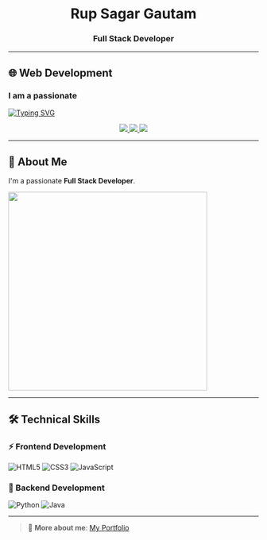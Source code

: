 <h1 align="center">Rup Sagar Gautam</h1>
<h3 align="center">Full Stack Developer</h3>

---
## 🌐 Web Development
### I am a passionate
[![Typing SVG](https://readme-typing-svg.demolab.com?font=Fira+Code&pause=1000&width=435&lines=UI%2FUX+Developer;Web+Developer;Graphics+Designer;Photographer;Production+Manager)](https://git.io/typing-svg)

<p align="center">
  <a href="https://www.linkedin.com/in/rup-sagar-gautam">
    <img src="https://img.shields.io/badge/LinkedIn-blue?logo=linkedin"/>
  </a>
  
  <a href="rupsagargautam@gmail.com">
    <img src="https://img.shields.io/badge/Email-D14836?logo=gmail&logoColor=white" />
  </a>
  
  <a href="https://github.com/RupSagarGautam">
    <img src="https://img.shields.io/badge/GitHub-100000?logo=github" />
  </a>
  
</p>

---

## 👋 About Me

I'm a passionate **Full Stack Developer**.

<img src="https://cdn.dribbble.com/users/1059583/screenshots/4171367/coding-freak.gif" width="400"/>

---

## 🛠 Technical Skills

### ⚡ Frontend Development
![HTML5](https://camo.githubusercontent.com/295862f3ad21526ea42d2bcfefbaa7ff8f7876113a8e256f0e4f94dcc2072730/68747470733a2f2f696d672e736869656c64732e696f2f62616467652f68746d6c352d4533344632363f6c6f676f3d68746d6c35266c6f676f436f6c6f723d7768697465)
![CSS3](https://camo.githubusercontent.com/0facab3848d72fb65ec0775684a1da90e742c7e5026178312184b033ad8f9b3b/68747470733a2f2f696d672e736869656c64732e696f2f62616467652f637373332d3135373242363f6c6f676f3d63737333266c6f676f436f6c6f723d7768697465)
![JavaScript](https://camo.githubusercontent.com/5538c35d81d6247d8e1c01f24983aa589d25764985e5578cd10ef0f5aea62f12/68747470733a2f2f696d672e736869656c64732e696f2f62616467652f6a6176617363726970742d4637444631453f6c6f676f3d6a617661736372697074266c6f676f436f6c6f723d626c61636b)

### 🔧 Backend Development
![Python](https://camo.githubusercontent.com/98aafba6c575de1106fda19d6584797f35546496ba8d1915609d07ecdc51f268/68747470733a2f2f696d672e736869656c64732e696f2f62616467652f707974686f6e2d2532333337373641423f7374796c653d666f722d7468652d6261646765266c6f676f3d707974686f6e266c6f676f436f6c6f723d7768697465)
![Java](https://camo.githubusercontent.com/72d7be5a7274af4de887fd4be9d1ce0e1a44a19c4fe05b2320b72101cf8fff5f/68747470733a2f2f696d672e736869656c64732e696f2f62616467652f6a6176612d3030373339363f6c6f676f3d6a617661266c6f676f436f6c6f723d7768697465)

---

> 🔗 **More about me**: [My Portfolio](https://www.rupsagargautam.com.np)
